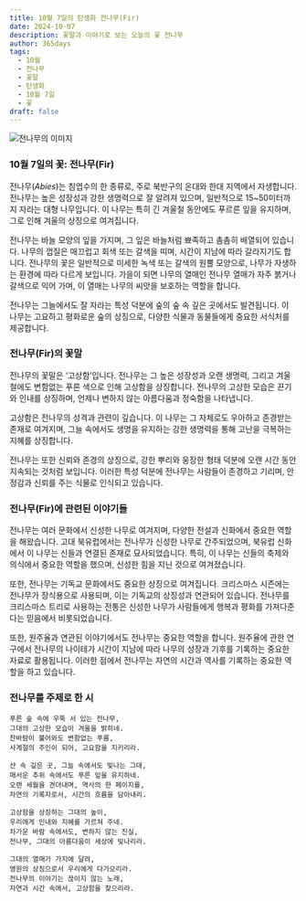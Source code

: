 ```yaml
---
title: 10월 7일의 탄생화 전나무(Fir)
date: 2024-10-07
description: 꽃말과 이야기로 보는 오늘의 꽃 전나무
author: 365days
tags:
  - 10월
  - 전나무
  - 꽃말
  - 탄생화
  - 10월 7일
  - 꽃
draft: false
---
```


![전나무의 이미지](https://cdn.pixabay.com/photo/2017/10/06/16/50/pine-cones-2823765_1280.jpg#center)


### 10월 7일의 꽃: 전나무(Fir)

전나무(*Abies*)는 침엽수의 한 종류로, 주로 북반구의 온대와 한대 지역에서 자생합니다. 전나무는 높은 성장성과 강한 생명력으로 잘 알려져 있으며, 일반적으로 15~50미터까지 자라는 대형 나무입니다. 이 나무는 특히 긴 겨울철 동안에도 푸르른 잎을 유지하며, 그로 인해 겨울의 상징으로 여겨집니다.

전나무는 바늘 모양의 잎을 가지며, 그 잎은 바늘처럼 뾰족하고 촘촘히 배열되어 있습니다. 나무의 껍질은 매끄럽고 회색 또는 갈색을 띠며, 시간이 지남에 따라 갈라지기도 합니다. 전나무의 꽃은 일반적으로 미세한 녹색 또는 갈색의 원뿔 모양으로, 나무가 자생하는 환경에 따라 다르게 보입니다. 가을이 되면 나무의 열매인 전나무 열매가 자주 붉거나 갈색으로 익어 가며, 이 열매는 나무의 씨앗을 보호하는 역할을 합니다.

전나무는 그늘에서도 잘 자라는 특성 덕분에 숲의 숲 속 깊은 곳에서도 발견됩니다. 이 나무는 고요하고 평화로운 숲의 상징으로, 다양한 식물과 동물들에게 중요한 서식처를 제공합니다.

### 전나무(Fir)의 꽃말

전나무의 꽃말은 ‘고상함’입니다. 전나무는 그 높은 성장성과 오랜 생명력, 그리고 겨울철에도 변함없는 푸른 색으로 인해 고상함을 상징합니다. 전나무의 고상한 모습은 끈기와 인내를 상징하며, 언제나 변하지 않는 아름다움과 정숙함을 나타냅니다.

고상함은 전나무의 성격과 관련이 깊습니다. 이 나무는 그 자체로도 우아하고 존경받는 존재로 여겨지며, 그늘 속에서도 생명을 유지하는 강한 생명력을 통해 고난을 극복하는 지혜를 상징합니다.

전나무는 또한 신뢰와 존경의 상징으로, 강한 뿌리와 웅장한 형태 덕분에 오랜 시간 동안 지속되는 것처럼 보입니다. 이러한 특성 덕분에 전나무는 사람들이 존경하고 기리며, 안정감과 신뢰를 주는 식물로 인식되고 있습니다.

### 전나무(Fir)에 관련된 이야기들

전나무는 여러 문화에서 신성한 나무로 여겨지며, 다양한 전설과 신화에서 중요한 역할을 해왔습니다. 고대 북유럽에서는 전나무가 신성한 나무로 간주되었으며, 북유럽 신화에서 이 나무는 신들과 연결된 존재로 묘사되었습니다. 특히, 이 나무는 신들의 축제와 의식에서 중요한 역할을 했으며, 신성한 힘을 지닌 것으로 여겨졌습니다.

또한, 전나무는 기독교 문화에서도 중요한 상징으로 여겨집니다. 크리스마스 시즌에는 전나무가 장식용으로 사용되며, 이는 기독교의 상징성과 연관되어 있습니다. 전나무를 크리스마스 트리로 사용하는 전통은 신성한 나무가 사람들에게 행복과 평화를 가져다준다는 믿음에서 비롯되었습니다.

또한, 원주율과 연관된 이야기에서도 전나무는 중요한 역할을 합니다. 원주율에 관한 연구에서 전나무의 나이테가 시간이 지남에 따라 나무의 성장과 기후를 기록하는 중요한 자료로 활용됩니다. 이러한 점에서 전나무는 자연의 시간과 역사를 기록하는 중요한 역할을 하고 있습니다.

### 전나무를 주제로 한 시

	푸른 숲 속에 우뚝 서 있는 전나무,
	그대의 고상한 모습이 겨울을 밝히네.
	찬바람이 불어와도 변함없는 푸름,
	사계절의 주인이 되어, 고요함을 지키리라.
	
	산 속 깊은 곳, 그늘 속에서도 빛나는 그대,
	매서운 추위 속에서도 푸른 잎을 유지하네.
	오랜 세월을 견뎌내며, 역사의 한 페이지를,
	자연의 기록자로서, 시간의 흐름을 담아내리.
	
	고상함을 상징하는 그대의 높이,
	우리에게 인내와 지혜를 가르쳐 주네.
	차가운 바람 속에서도, 변하지 않는 진실,
	전나무, 그대의 아름다움이 세상에 빛나리라.
	
	그대의 열매가 가지에 달려,
	영원의 상징으로서 우리에게 다가오리라.
	전나무의 이야기는 끊이지 않는 노래,
	자연과 시간 속에서, 고상함을 찾으리라.